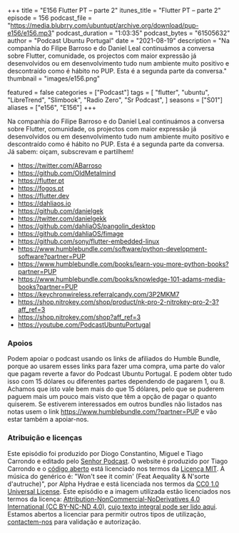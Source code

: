 +++
title = "E156 Flutter PT – parte 2"
itunes_title = "Flutter PT – parte 2"
episode = 156
podcast_file = "https://media.blubrry.com/ubuntupt/archive.org/download/pup-e156/e156.mp3"
podcast_duration = "1:03:35"
podcast_bytes = "61505632"
author = "Podcast Ubuntu Portugal"
date = "2021-08-19"
description = "Na companhia do Filipe Barroso e do Daniel Leal continuámos a conversa sobre Flutter, comunidade, os projectos com maior expressão já desenvolvidos ou em desenvolvimento tudo num ambiente muito positivo e descontraído como é hábito no PUP. Esta é a segunda parte da conversa."
thumbnail = "images/e156.png"

featured = false
categories = ["Podcast"]
tags = [
  "flutter",
  "ubuntu",
  "LibreTrend",
  "Slimbook",
  "Radio Zero",
  "Sr Podcast",
]
seasons = ["S01"]
aliases = ["e156", "E156"]
+++

Na companhia do Filipe Barroso e do Daniel Leal continuámos a conversa sobre Flutter, comunidade, os projectos com maior expressão já desenvolvidos ou em desenvolvimento tudo num ambiente muito positivo e descontraído como é hábito no PUP. Esta é a segunda parte da conversa.
Já sabem: oiçam, subscrevam e partilhem!

* https://twitter.com/ABarroso
* https://github.com/OldMetalmind
* https://flutter.pt
* https://fogos.pt
* https://flutter.dev
* https://dahliaos.io
* https://github.com/danielgek
* https://twitter.com/danielgekk
* https://github.com/dahliaOS/pangolin_desktop
* https://github.com/dahliaOS/fimage
* https://github.com/sony/flutter-embedded-linux
* https://www.humblebundle.com/software/python-development-software?partner=PUP
* https://www.humblebundle.com/books/learn-you-more-python-books?partner=PUP
* https://www.humblebundle.com/books/knowledge-101-adams-media-books?partner=PUP
* https://keychronwireless.referralcandy.com/3P2MKM7
* https://shop.nitrokey.com/shop/product/nk-pro-2-nitrokey-pro-2-3?aff_ref=3
* https://shop.nitrokey.com/shop?aff_ref=3
* https://youtube.com/PodcastUbuntuPortugal



### Apoios
Podem apoiar o podcast usando os links de afiliados do Humble Bundle, porque ao usarem esses links para fazer uma compra, uma parte do valor que pagam reverte a favor do Podcast Ubuntu Portugal.
E podem obter tudo isso com 15 dólares ou diferentes partes dependendo de pagarem 1, ou 8.
Achamos que isto vale bem mais do que 15 dólares, pelo que se puderem paguem mais um pouco mais visto que têm a opção de pagar o quanto quiserem.
Se estiverem interessados em outros bundles não listados nas notas usem o link https://www.humblebundle.com/?partner=PUP e vão estar também a apoiar-nos.

### Atribuição e licenças
Este episódio foi produzido por Diogo Constantino, Miguel e Tiago Carrondo e editado pelo [Senhor Podcast](https://senhorpodcast.pt/).
O website é produzido por Tiago Carrondo e o [código aberto](https://gitlab.com/podcastubuntuportugal/website) está licenciado nos termos da [Licença MIT](https://gitlab.com/podcastubuntuportugal/website/main/LICENSE).
A música do genérico é: "Won't see it comin' (Feat Aequality & N'sorte d'autruche)", por Alpha Hydrae e está licenciada nos termos da [CC0 1.0 Universal License](https://creativecommons.org/publicdomain/zero/1.0/).
Este episódio e a imagem utilizada estão licenciados nos termos da licença: [Attribution-NonCommercial-NoDerivatives 4.0 International (CC BY-NC-ND 4.0)](https://creativecommons.org/licenses/by-nc-nd/4.0/), [cujo texto integral pode ser lido aqui](https://creativecommons.org/licenses/by-nc-nd/4.0/legalcode). Estamos abertos a licenciar para permitir outros tipos de utilização, [contactem-nos](https://podcastubuntuportugal.org/contactos) para validação e autorização.

